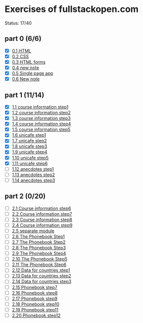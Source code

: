 # Exercises of fullstackopen.com

Status: 17/40

## part 0 (6/6)

- [x] [0.1 HTML](./part0/0.1.md)
- [x] [0.2 CSS](./part0/0.2.md)
- [x] [0.3 HTML forms](./part0/0.3.md)
- [x] [0.4 new note](./part0/0.4.md)
- [x] [0.5 Single page app](./part0/0.5.md)
- [x] [0.6 New note](./part0/0.6.md)

## part 1 (11/14)

- [x] [1.1 course information step1](./part1/1.1.md)
- [x] [1.2 course information step2](./part1/1.2.md)
- [x] [1.3 course information step3](./part1/1.3.md)
- [x] [1.4 course information step4](./part1/1.4.md)
- [x] [1.5 course information step5](./part1/1.5.md)
- [x] [1.6 unicafe step1](./part1/1.6.md)
- [x] [1.7 unicafe step2](./part1/1.7.md)
- [x] [1.8 unicafe step3](./part1/1.8.md)
- [x] [1.9 unicafe step4](./part1/1.9.md)
- [x] [1.10 unicafe step5](./part1/1.10.md)
- [x] [1.11 unicafe step6](./part1/1.11.md)
- [ ] [1.12 anecdotes step1](./part1/1.12.md)
- [ ] [1.13 anecdotes step2](./part1/1.13.md)
- [ ] [1.14 anecdotes step3](./part1/1.14.md)

## part 2 (0/20)

- [ ] [2.1 Course information step6](./part1/2.1.md)
- [ ] [2.2 Course information step7](./part1/2.2.md)
- [ ] [2.3 Course information step8](./part1/2.3.md)
- [ ] [2.4 Course information step9](./part1/2.4.md)
- [ ] [2.5 separate module](./part1/2.5.md)
- [ ] [2.6 The Phonebook Step1](./part1/2.6.md)
- [ ] [2.7 The Phonebook Step2](./part1/2.7.md)
- [ ] [2.8 The Phonebook Step3](./part1/2.8.md)
- [ ] [2.9 The Phonebook Step4](./part1/2.9.md)
- [ ] [2.10 The Phonebook Step5](./part1/2.10.md)
- [ ] [2.11 The Phonebook Step6](./part1/2.11md)
- [ ] [2.12 Data for countries step1](./part1/2.12.md)
- [ ] [2.13 Data for countries step2](./part1/2.13.md)
- [ ] [2.14 Data for countries step3](./part1/2.14.md)
- [ ] [2.15 Phonebook step7](./part1/2.15.md)
- [ ] [2.16 Phonebook step8](./part1/2.16.md)
- [ ] [2.17 Phonebook step9](./part1/2.17.md)
- [ ] [2.18 Phonebook step10](./part1/2.18.md)
- [ ] [2.19 Phonebook step11](./part1/2.19.md)
- [ ] [2.20 Phonebook step12](./part1/2.20.md)